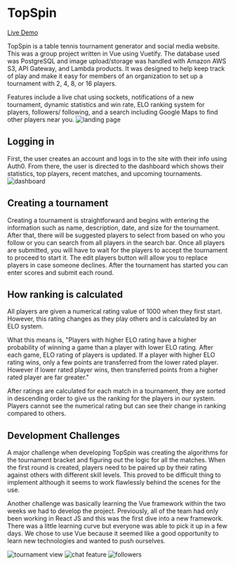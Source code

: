 # TopSpin

[Live Demo](http://top-spin.pro)

TopSpin is a table tennis tournament generator and social media website. This was a group project written in Vue using Vuetify. The database used was PostgreSQL and image upload/storage was handled with Amazon AWS S3, API Gateway, and Lambda products. It was designed to help keep track of play and make it easy for members of an organization to set up a tournament with 2, 4, 8, or 16 players.

Features include a live chat using sockets, notifications of a new tournament, dynamic statistics and win rate, ELO ranking system for players, followers/ following, and a search including Google Maps to find other players near you. 
 ![landing page](http://i66.tinypic.com/351h6k6.png)
## Logging in

First, the user creates an account and logs in to the site with their info using Auth0.
From there, the user is directed to the dashboard which shows their statistics, top players, recent matches, and upcoming tournaments. 
![dashboard](http://i68.tinypic.com/2vacwg2.png)
## Creating a tournament

Creating a tournament is straightforward and begins with entering the information such as name, description, date, and size for the tournament. After that, there will be suggested players to select from based on who you follow or you can search from all players in the search bar. Once all players are submitted, you will have to wait for the players to accept the tournament to proceed to start it.  The edit players button will allow you to replace players in case someone declines.  After the tournament has started you can enter scores and submit each round. 

## How ranking is calculated

All players are given a numerical rating value of 1000 when they first start. However, this rating changes as they play others and is calculated by an ELO system.

What this means is, 
"Players with higher ELO rating have a higher probability of winning a game than a player with lower ELO rating. After each game, ELO rating of players is updated. If a player with higher ELO rating wins, only a few points are transferred from the lower rated player. However if lower rated player wins, then transferred points from a higher rated player are far greater."

After ratings are calculated for each match in a tournament, they are sorted in descending order to give us the ranking for the players in our system. Players cannot see the numerical rating but can see their change in ranking compared to others. 

## Development Challenges 

A major challenge when developing TopSpin was creating the algorithms for the tournament bracket and figuring out the logic for all the matches. When the first round is created, players need to be paired up by their rating against others with different skill levels. This proved to be difficult thing to implement although it seems to work flawlessly behind the scenes for the use. 

Another challenge was basically learning the Vue framework within the two weeks we had to develop the project. Previously, all of the team had only been working in React JS and this was the first dive into a new framework. There was a little learning curve but everyone was able to pick it up in a few days. We chose to use Vue because it seemed like a good opportunity to learn new technologies and wanted to push ourselves. 


 ![tournament view](http://i64.tinypic.com/nl3lns.png)
![chat feature](http://i66.tinypic.com/676vdt.png)
![followers](http://i64.tinypic.com/4ibern.png)

